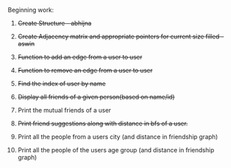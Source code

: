 Beginning work:

1. ~~Create Structure - abhijna~~
2. ~~Create Adjacency matrix and appropriate pointers for current size filled - aswin~~

3. ~~Function to add an edge from a user to user~~
4. ~~Function to remove an edge from a user to user~~
4. ~~Find the index of user by name~~
5. ~~Display all friends of a given person(based on name/id)~~

6. Print the mutual friends of a user
7. ~~Print friend suggestions along with distance in bfs of a user.~~

8. Print all the people from a users city (and distance in friendship graph)
9. Print all the people of the users age group (and distance in friendship graph)
